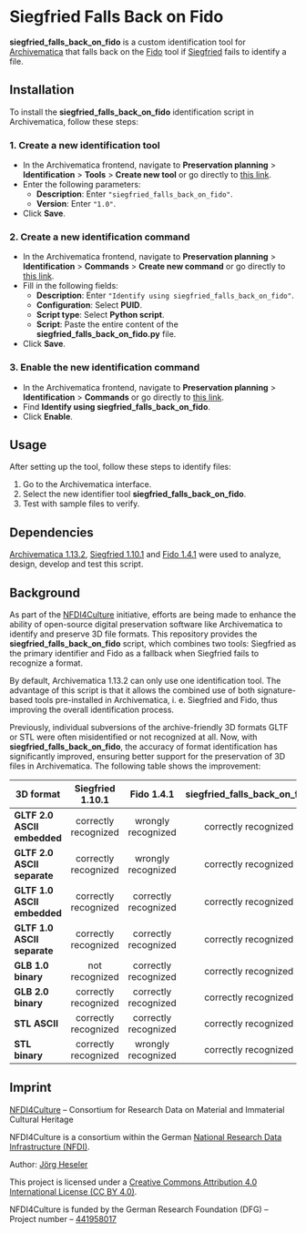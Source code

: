 # Siegfried Falls Back on Fido

**siegfried_falls_back_on_fido** is a custom identification tool for [Archivematica](https://www.archivematica.org/) that falls back on the [Fido](https://openpreservation.org/tools/fido/) tool if [Siegfried](https://www.itforarchivists.com/siegfried) fails to identify a file.

## Installation

To install the **siegfried_falls_back_on_fido** identification script in Archivematica, follow these steps:

### 1. Create a new identification tool
- In the Archivematica frontend, navigate to **Preservation planning** > **Identification** > **Tools** > **Create new tool** or go directly to [this link](http://10.10.10.20/fpr/idtool/create/).
- Enter the following parameters:
    - **Description**: Enter `"siegfried_falls_back_on_fido"`.
    - **Version**: Enter `"1.0"`.
- Click **Save**.

### 2. Create a new identification command
- In the Archivematica frontend, navigate to **Preservation planning** > **Identification** > **Commands** > **Create new command** or go directly to [this link](http://10.10.10.20/fpr/idcommand/create/).
- Fill in the following fields:
    - **Description**: Enter `"Identify using siegfried_falls_back_on_fido"`.
    - **Configuration**: Select **PUID**.
    - **Script type**: Select **Python script**.
    - **Script**: Paste the entire content of the **siegfried_falls_back_on_fido.py** file.
- Click **Save**.

### 3. Enable the new identification command
- In the Archivematica frontend, navigate to **Preservation planning** > **Identification** > **Commands** or go directly to [this link](http://10.10.10.20/fpr/idcommand/).
- Find **Identify using siegfried_falls_back_on_fido**. 
- Click **Enable**.

## Usage

After setting up the tool, follow these steps to identify files:
1. Go to the Archivematica interface.
2. Select the new identifier tool **siegfried_falls_back_on_fido**.
3. Test with sample files to verify.

## Dependencies

[Archivematica 1.13.2](https://github.com/artefactual/archivematica/releases/tag/v1.13.2), [Siegfried 1.10.1](https://github.com/richardlehane/siegfried/releases/tag/v1.10.1) and [Fido 1.4.1](https://github.com/openpreserve/fido/releases/tag/v1.4.1) were used to analyze, design, develop and test this script.

## Background

As part of the [NFDI4Culture](https://nfdi4culture.de/) initiative, efforts are being made to enhance the ability of open-source digital preservation software like Archivematica to identify and preserve 3D file formats. This repository provides the **siegfried_falls_back_on_fido** script, which combines two tools: Siegfried as the primary identifier and Fido as a fallback when Siegfried fails to recognize a format. 

By default, Archivematica 1.13.2 can only use one identification tool. The advantage of this script is that it allows the combined use of both signature-based tools pre-installed in Archivematica, i. e. Siegfried and Fido, thus improving the overall identification process.

Previously, individual subversions of the archive-friendly 3D formats GLTF or STL were often misidentified or not recognized at all. Now, with **siegfried_falls_back_on_fido**, the accuracy of format identification has significantly improved, ensuring better support for the preservation of 3D files in Archivematica. The following table shows the improvement:

3D format                   | Siegfried 1.10.1     | Fido 1.4.1           | siegfried_falls_back_on_fido |
--------------------------- |:--------------------:|:--------------------:|:----------------------------:|
**GLTF 2.0 ASCII embedded** | correctly recognized | wrongly recognized   | correctly recognized         |
**GLTF 2.0 ASCII separate** | correctly recognized | wrongly recognized   | correctly recognized         |
**GLTF 1.0 ASCII embedded** | correctly recognized | correctly recognized | correctly recognized         |
**GLTF 1.0 ASCII separate** | correctly recognized | correctly recognized | correctly recognized         |
**GLB 1.0 binary**          | not recognized       | correctly recognized | correctly recognized         |
**GLB 2.0 binary**          | correctly recognized | correctly recognized | correctly recognized         |
**STL ASCII**               | correctly recognized | correctly recognized | correctly recognized         |
**STL binary**              | correctly recognized | wrongly recognized   | correctly recognized         |

## Imprint

[NFDI4Culture](https://nfdi4culture.de/) – Consortium for Research Data on Material and Immaterial Cultural Heritage

NFDI4Culture is a consortium within the German [National Research Data Infrastructure (NFDI)](https://www.nfdi.de/).

Author: [Jörg Heseler](https://orcid.org/0000-0002-1497-627X)

This project is licensed under a [Creative Commons Attribution 4.0 International License (CC BY 4.0)](https://creativecommons.org/licenses/by/4.0/).

NFDI4Culture is funded by the German Research Foundation (DFG) – Project number – [441958017](https://gepris.dfg.de/gepris/projekt/441958017?context=projekt&task=showDetail&id=441958017&)
